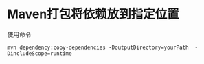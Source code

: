# Maven打包将依赖放到指定位置

使用命令

```shell
mvn dependency:copy-dependencies -DoutputDirectory=yourPath  -DincludeScope=runtime
```

